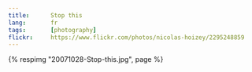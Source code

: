 ```yaml
---
title:      Stop this
lang:       fr
tags:       [photography]
flickr:     https://www.flickr.com/photos/nicolas-hoizey/2295248859
---
```


{% respimg "20071028-Stop-this.jpg", page %}

